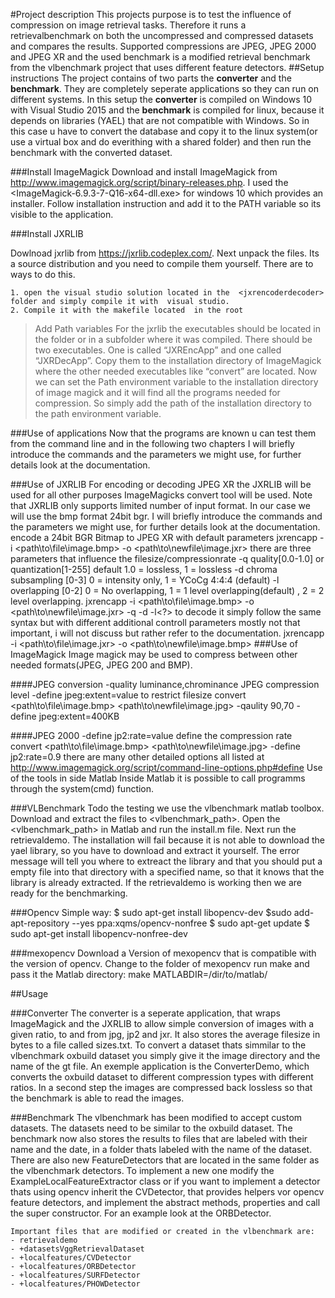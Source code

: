 #Project description
This projects purpose is to test the influence of compression on image retrieval tasks. Therefore it runs a retrievalbenchmark on both the uncompressed and compressed datasets and compares the results. Supported compressions are JPEG, JPEG 2000 and JPEG XR and the used benchmark is a modified retrieval benchmark from the vlbenchmark project that uses different feature detectors. 
##Setup instructions
The project contains of two parts the **converter** and the **benchmark**. They are completely seperate applications so they can run on different systems. In this setup the **converter** is compiled on Windows 10 with Visual Studio 2015 and the **benchmark** is compiled for linux, because it depends on libraries (YAEL) that are not compatible with Windows. So in this case u have to convert the database and copy it to the linux system(or use a virtual box and do everithing with a shared folder) and then run the benchmark with the converted dataset.

###Install ImageMagick
Download and install ImageMagick from http://www.imagemagick.org/script/binary-releases.php.
I used the <ImageMagick-6.9.3-7-Q16-x64-dll.exe> for windows 10 which provides an installer.
Follow installation instruction and add it to the PATH variable so its visible to the application.

###Install JXRLIB

 Dowlnoad jxrlib from https://jxrlib.codeplex.com/. Next unpack the files. Its a source distribution and you need to compile them yourself. There are to ways to do this. 
        
 ```
1. open the visual studio solution located in the  <jxrencoderdecoder> folder and simply compile it with  visual studio.
2. Compile it with the makefile located  in the root
```
       
>Add Path variables
For the jxrlib the executables should be located in the folder or in a subfolder where it was compiled. There should be two executables. One is called “JXREncApp” and one called “JXRDecApp”. Copy them to the installation directory of ImageMagick where the other needed executables like “convert” are located. Now we can set the Path environment variable to the installation directory of image magick and it will find all the programs needed for compression. So simply add the path of the installation directory to the path environment variable.

###Use of applications
Now that the programs are known u can test them from the command line and in the following two chapters I will briefly introduce the commands and the parameters we might use, for further details look at the documentation. 

###Use of JXRLIB
For encoding or decoding JPEG XR the JXRLIB will be used for all other purposes ImageMagicks convert tool will be used. Note that JXRLIB only supports limited number of input format. In our case we will use the bmp format 24bit bgr.
 I will briefly introduce the commands and the parameters we might use, for further details look at the documentation.
encode a  24bit BGR Bitmap to JPEG XR with default parameters
jxrencapp -i <path\to\file\image.bmp> -o <path\to\newfile\image.jxr>
there are three parameters that influence the filesize/compressionrate
-q quality[0.0-1.0] or quantization[1-255] default 1.0 = lossless, 1 = lossless
-d chroma subsampling [0-3] 0 = intensity only, 1 = YCoCg 4:4:4 (default)
-l overlapping [0-2] 0 = No overlapping, 1 = 1 level overlapping(default) , 2 = 2 level overlapping. 
jxrencapp -i <path\to\file\image.bmp> -o <path\to\newfile\image.jxr> -q <?> -d <?> -l<?>
to decode it simply follow the same syntax but with different additional controll parameters mostly not that important, i will not discuss but rather refer to the documentation.
jxrencapp -i <path\to\file\image.jxr> -o <path\to\newfile\image.bmp>
###Use of ImageMagick
Image magick may be used to compress between other needed formats(JPEG, JPEG 200 and BMP).

####JPEG conversion
-quality luminance,chrominance JPEG compression level
-define jpeg:extent=value to restrict filesize
convert <path\to\file\image.bmp> <path\to\newfile\image.jpg> -qaulity 90,70 -define jpeg:extent=400KB

####JPEG 2000
-define jp2:rate=value define the compression rate
convert <path\to\file\image.bmp> <path\to\newfile\image.jpg> -define jp2:rate=0.9
there are many other detailed options all listed at http://www.imagemagick.org/script/command-line-options.php#define
Use of the tools in side Matlab
Inside Matlab it is possible to call programms through the system(cmd) function.

###VLBenchmark
Todo the testing we use the vlbenchmark matlab toolbox. Download and extract the files to <vlbenchmark_path>. Open the <vlbenchmark_path> in Matlab and run the install.m file. Next run the retrievaldemo. The installation will fail because it is not able to download the yael library, so you have to download and extract it yourself. The error message will tell you where to extreact the library and that you should put a empty file into that directory with a specified name, so that it knows that the library is already extracted. If the retrievaldemo is working then we are ready for the benchmarking.

###Opencv
Simple way:
	$ sudo apt-get install libopencv-dev 
	$sudo add-apt-repository --yes ppa:xqms/opencv-nonfree
	$ sudo apt-get update
	$ sudo apt-get install libopencv-nonfree-dev


###mexopencv
Download a Version of mexopencv that is compatible with the version of opencv. Change to the folder of mexopencv run make and pass it the Matlab directory:
make MATLABDIR=/dir/to/matlab/

##Usage

###Converter
The converter is a seperate application, that wraps ImageMagick and the JXRLIB to allow simple conversion of images with a given ratio, to and from jpg, jp2 and jxr. It also stores the average filesize in bytes to a file called sizes.txt. To convert a dataset thats simmilar to the vlbenchmark oxbuild dataset you simply give it the image directory and the name of the gt file. An exemple application is the ConverterDemo, which converts the oxbuild dataset to different compression types with different ratios. In a second step the images are compressed back lossless so that the benchmark is able to read the images.

###Benchmark
The vlbenchmark has been modified to accept custom datasets. The datasets need to be similar to the oxbuild dataset. The benchmark now also stores the results to files that are labeled with their name and the date, in a folder thats labeled with the name of the dataset. There are also new FeatureDetectors that are located in the same folder as the vlbenchmark detectors. To implement a new one modify the ExampleLocalFeatureExtractor class or if you want to implement a detector thats using opencv inherit the CVDetector, that provides helpers vor opencv feature detectors, and implement the abstract methods, properties and call the super constructor. For an example look at the ORBDetector.
```
Important files that are modified or created in the vlbenchmark are:
- retrievaldemo
- +datasetsVggRetrievalDataset
- +localfeatures/CVDetector
- +localfeatures/ORBDetector
- +localfeatures/SURFDetector
- +localfeatures/PHOWDetector
```
